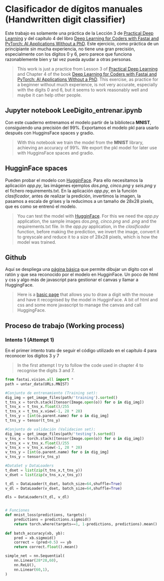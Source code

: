 # Clasificador de dígitos manuales (Handwritten digit classifier)
Este trabajo es solamente una práctica de la Lección 3 de [Practical Deep Learning](https://course.fast.ai/) y del capítulo 4 del libro [Deep Learning for Coders with Fastai and PyTorch: AI Applications Without a PhD](https://course.fast.ai/Resources/book.html). Este ejercicio, como práctica de un principiante sin mucha experiencia, no tiene una gran precisión, especialmente con los dígitos 0 y 6, pero parece que funciona razonablemente bien y tal vez pueda ayudar a otras personas.
>This work is just a practice from Lesson 3 of [Practical Deep Learning](https://course.fast.ai/) and Chapter 4 of the book [Deep Learning for Coders with Fastai and PyTorch: AI Applications Without a PhD](https://course.fast.ai/Resources/book.html). This exercise, as practice for a beginner without much experience, is not very accurate, especially with the digits 0 and 6, but it seems to work reasonably well and maybe it can help other people.

## Jupyter notebook LeeDigito_entrenar.ipynb
Con este cuaderno entrenamos el modelo  partir de la biblioteca **MNIST**, consiguiendo una precisión del 99%. Exportamos el modelo pkl para usarlo después con HugginsFace spaces y gradio.
>With this notebook we train the model from the **MNIST** library, achieving an accuracy of 99%. We export the pkl model for later use with HugginsFace spaces and gradio.

## HugginFace spaces
Pueden probar el modelo con [HugginFace](https://huggingface.co/spaces/efermon/leedigito). Para ello necesitamos la aplicación *app.py*, las imágenes ejemplos *dos.png*, *cinco.png* y *seis.png* y el 
fichero requirements.txt.  En la aplicación *app.py*, en la función *clasificador*, antes de realizar la predición, invertimos la imagen, la pasamos a escala de grises y la reducimos a un tamaño de 28x28 pixels, que es como se entrenó el modelo.
>You can test the model with [HugginFace](https://huggingface.co/spaces/efermon/leedigito). For this we need the *app.py* application, the sample images *dos.png*, *cinco.png* and *.png* and the 
requirements.txt file.
In the *app.py* application, in the *clasificador* function, before making the prediction, we invert the image, convert it to greyscale and reduce it to a size of 28x28 pixels, which is how the model was trained.



## Github
Aquí se despliega una [página básica](https://efermon.github.io/digitos/) que permite dibujar un dígito con el ratón y que sea reconocido por el modelo en HugginFace. Un poco de html y css y algo más de javascript para gestionar el canvas y llamar a HuggingFace.
>Here is a [basic page](https://efermon.github.io/digitos/) that allows you to draw a digit with the mouse and have it recognised by the model in HugginFace. A bit of html and css and some more javascript to manage the canvas and call HuggingFace.

## Proceso de trabajo (Working process)

### Intento 1 (Attempt 1)
En el primer intento trato de seguir el código utilizado en el capítulo 4 para reconocer los dígitos 3 y 7
>In the first attempt I try to follow the code used in chapter 4 to recognise the digits 3 and 7.
```python
from fastai.vision.all import *
path = untar_data(URLs.MNIST)

#Conjunto de entrenamiento (Training set):
dig_img = get_image_files(path/'training').sorted()
t_tns_x = torch.stack([tensor(Image.open(o)) for o in dig_img])
t_tns_x = t_tns_x.float()/255
t_tns_x = t_tns_x.view(-1, 28 * 28)
t_tns_y = [int(o.parent.name) for o in dig_img]
t_tns_y = tensor(t_tns_y)

#Conjunto de validación (Validacion set):
dig_img = get_image_files(path/'testing').sorted()
v_tns_x = torch.stack([tensor(Image.open(o)) for o in dig_img])
v_tns_x = v_tns_x.float()/255
v_tns_x = v_tns_x.view(-1, 28 * 28)
v_tns_y = [int(o.parent.name) for o in dig_img]
v_tns_y = tensor(v_tns_y)

#DataSet y DataLoaders
t_dset = list(zip(t_tns_x,t_tns_y))
v_dset = list(zip(v_tns_x,v_tns_y))

t_dl = DataLoader(t_dset, batch_size=64,shuffle=True)
v_dl = DataLoader(v_dset, batch_size=64,shuffle=True)

dls = DataLoaders(t_dl, v_dl)


# Funciones
def mnist_loss(predictions, targets):
    predictions = predictions.sigmoid()
    return torch.where(targets==1, 1-predictions, predictions).mean()
  
def batch_accuracy(xb, yb):
    pred = xb.sigmoid()
    correct = (pred>0.5) == yb
    return correct.float().mean()

simple_net = nn.Sequential(
    nn.Linear(28*28,60),
    nn.ReLU(),
    nn.Linear(60,1),
)
```




```python
 
```
